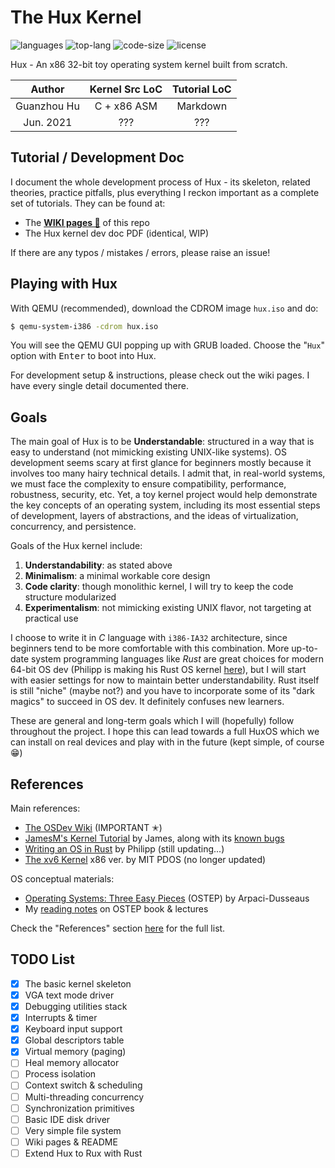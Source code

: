 # The Hux Kernel

![languages](https://img.shields.io/github/languages/count/josehu07/hux-kernel?color=green)
![top-lang](https://img.shields.io/github/languages/top/josehu07/hux-kernel?color=orange)
![code-size](https://img.shields.io/github/languages/code-size/josehu07/hux-kernel?color=lightgrey)
![license](https://img.shields.io/github/license/josehu07/hux-kernel)

Hux - An x86 32-bit toy operating system kernel built from scratch.

|   Author    | Kernel Src LoC  | Tutorial LoC |
|   :---:     |      :---:      |    :---:     |
| Guanzhou Hu |   C + x86 ASM   |   Markdown   |
|  Jun. 2021  |       ???       |     ???      |


## Tutorial / Development Doc

I document the whole development process of Hux - its skeleton, related theories, practice pitfalls, plus everything I reckon important as a complete set of tutorials. They can be found at:

- The [**WIKI pages 📝**](https://github.com/hgz12345ssdlh/hux-kernel/wiki) of this repo
- The Hux kernel dev doc PDF (identical, WIP)

If there are any typos / mistakes / errors, please raise an issue!


## Playing with Hux

With QEMU (recommended), download the CDROM image `hux.iso` and do:

```bash
$ qemu-system-i386 -cdrom hux.iso
```

You will see the QEMU GUI popping up with GRUB loaded. Choose the "`Hux`" option with <kbd>Enter</kbd> to boot into Hux.

For development setup & instructions, please check out the wiki pages. I have every single detail documented there.


## Goals

The main goal of Hux is to be **Understandable**: structured in a way that is easy to understand (not mimicking existing UNIX-like systems). OS development seems scary at first glance for beginners mostly because it involves too many hairy technical details. I admit that, in real-world systems, we must face the complexity to ensure compatibility, performance, robustness, security, etc. Yet, a toy kernel project would help demonstrate the key concepts of an operating system, including its most essential steps of development, layers of abstractions, and the ideas of virtualization, concurrency, and persistence.

Goals of the Hux kernel include:

1. **Understandability**: as stated above
2. **Minimalism**: a minimal workable core design
3. **Code clarity**: though monolithic kernel, I will try to keep the code structure modularized
4. **Experimentalism**: not mimicking existing UNIX flavor, not targeting at practical use

I choose to write it in *C* language with `i386-IA32` architecture, since beginners tend to be more comfortable with this combination. More up-to-date system programming languages like *Rust* are great choices for modern 64-bit OS dev (Philipp is making his Rust OS kernel [here](https://os.phil-opp.com/)), but I will start with easier settings for now to maintain better understandability. Rust itself is still "niche" (maybe not?) and you have to incorporate some of its "dark magics" to succeed in OS dev. It definitely confuses new learners.

These are general and long-term goals which I will (hopefully) follow throughout the project. I hope this can lead towards a full HuxOS which we can install on real devices and play with in the future (kept simple, of course 😁)


## References

Main references:

- [The OSDev Wiki](https://wiki.osdev.org/) (IMPORTANT ✭)
- [JamesM's Kernel Tutorial](http://www.jamesmolloy.co.uk/tutorial_html/) by James, along with its [known bugs](https://wiki.osdev.org/James_Molloy's_Tutorial_Known_Bugs)
- [Writing an OS in Rust](https://os.phil-opp.com/) by Philipp (still updating...)
- [The xv6 Kernel](https://github.com/mit-pdos/xv6-public) x86 ver. by MIT PDOS (no longer updated)

OS conceptual materials:

- [Operating Systems: Three Easy Pieces](http://pages.cs.wisc.edu/~remzi/OSTEP/) (OSTEP) by Arpaci-Dusseaus
- My [reading notes](https://www.josehu.com/notes) on OSTEP book & lectures

Check the "References" section [here](https://github.com/hgz12345ssdlh/hux-kernel/wiki/01.-Prerequisite-Readings) for the full list.


## TODO List

- [x] The basic kernel skeleton
- [x] VGA text mode driver
- [x] Debugging utilities stack
- [x] Interrupts & timer
- [x] Keyboard input support
- [x] Global descriptors table
- [x] Virtual memory (paging)
- [ ] Heal memory allocator
- [ ] Process isolation
- [ ] Context switch & scheduling
- [ ] Multi-threading concurrency
- [ ] Synchronization primitives
- [ ] Basic IDE disk driver
- [ ] Very simple file system
- [ ] Wiki pages & README
- [ ] Extend Hux to Rux with Rust
